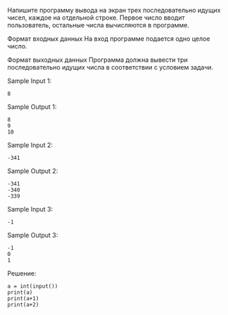 Напишите программу вывода на экран трех последовательно идущих чисел, каждое на отдельной строке. Первое число вводит пользователь, остальные числа вычисляются в программе.

Формат входных данных
На вход программе подается одно целое число.

Формат выходных данных
Программа должна вывести три последовательно идущих числа в соответствии с условием задачи.

Sample Input 1:
```
8
```

Sample Output 1:
```
8
9
10
```


Sample Input 2:
```
-341
```

Sample Output 2:
```
-341
-340
-339
```


Sample Input 3:
```
-1
```

Sample Output 3:
```
-1
0
1
```

Решение:
```
a = int(input())
print(a)
print(a+1)
print(a+2)
```
